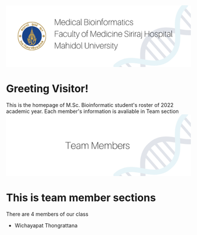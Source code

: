 ![alt text](/resource/1.png)
# Greeting Visitor!
This is the homepage of M.Sc. Bioinformatic student's roster of 2022 academic year. Each member's information is avaliable in Team section
![alt text](/resource/2.png)
# This is team member sections
There are 4 members of our class
- Wichayapat    Thongrattana

